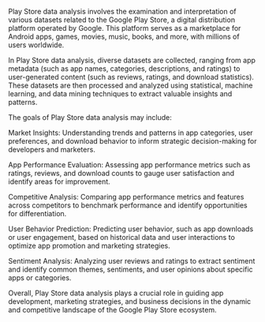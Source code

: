 Play Store data analysis involves the examination and interpretation of various datasets related to the Google Play Store, a digital distribution platform operated by Google. This platform serves as a marketplace for Android apps, games, movies, music, books, and more, with millions of users worldwide.

In Play Store data analysis, diverse datasets are collected, ranging from app metadata (such as app names, categories, descriptions, and ratings) to user-generated content (such as reviews, ratings, and download statistics). These datasets are then processed and analyzed using statistical, machine learning, and data mining techniques to extract valuable insights and patterns.

The goals of Play Store data analysis may include:

Market Insights: Understanding trends and patterns in app categories, user preferences, and download behavior to inform strategic decision-making for developers and marketers.

App Performance Evaluation: Assessing app performance metrics such as ratings, reviews, and download counts to gauge user satisfaction and identify areas for improvement.

Competitive Analysis: Comparing app performance metrics and features across competitors to benchmark performance and identify opportunities for differentiation.

User Behavior Prediction: Predicting user behavior, such as app downloads or user engagement, based on historical data and user interactions to optimize app promotion and marketing strategies.

Sentiment Analysis: Analyzing user reviews and ratings to extract sentiment and identify common themes, sentiments, and user opinions about specific apps or categories.

Overall, Play Store data analysis plays a crucial role in guiding app development, marketing strategies, and business decisions in the dynamic and competitive landscape of the Google Play Store ecosystem.
